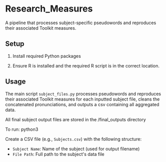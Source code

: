 # Research_Measures

A pipeline that processes subject-specific pseudowords and reproduces their associated Toolkit measures. 


## Setup

1. Install required Python packages

2. Ensure R is installed and the required R script is in the correct location.


## Usage

The main script `subject_files.py` processes pseudowords and reproduces their associated Toolkit measures for each inputted subject file, cleans the concatenated pronunciations, and outputs a csv containing all aggregated data. 

All final subject output files are stored in the /final_outputs directory

To run: python3 <path to the subejct_files.py file> <path to csv containing all subject names and their assoc. file paths>

Create a CSV file (e.g., `Subjects.csv`) with the following structure:
- `Subject Name`: Name of the subject (used for output filename)
- `File Path`: Full path to the subject's data file





